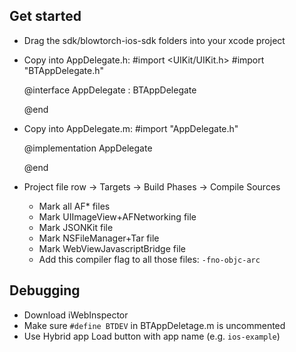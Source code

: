 ## Get started

- Drag the sdk/blowtorch-ios-sdk folders into your xcode project
- Copy into AppDelegate.h:
	#import <UIKit/UIKit.h>
	#import "BTAppDelegate.h"

	@interface AppDelegate : BTAppDelegate

	@end
- Copy into AppDelegate.m:
	#import "AppDelegate.h"

	@implementation AppDelegate

	@end
- Project file row -> Targets -> Build Phases -> Compile Sources
	- Mark all AF* files
	- Mark UIImageView+AFNetworking file
	- Mark JSONKit file
	- Mark NSFileManager+Tar file
	- Mark WebViewJavascriptBridge file
	- Add this compiler flag to all those files: `-fno-objc-arc`

## Debugging

- Download iWebInspector
- Make sure `#define BTDEV` in BTAppDeletage.m is uncommented
- Use Hybrid app Load button with app name (e.g. `ios-example`)